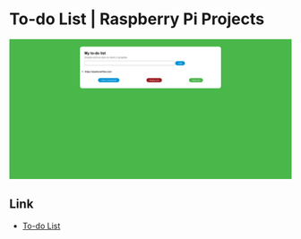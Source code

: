 # To-do List | Raspberry Pi Projects

![preview](design/preview.png)

## Link

- [To-do List](https://projects.raspberrypi.org/en/projects/cd-intermediate-javascript-sushi)
